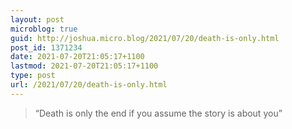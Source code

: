 ```yaml
---
layout: post
microblog: true
guid: http://joshua.micro.blog/2021/07/20/death-is-only.html
post_id: 1371234
date: 2021-07-20T21:05:17+1100
lastmod: 2021-07-20T21:05:17+1100
type: post
url: /2021/07/20/death-is-only.html
---
```

> “Death is only the end if you assume the story is about you”
